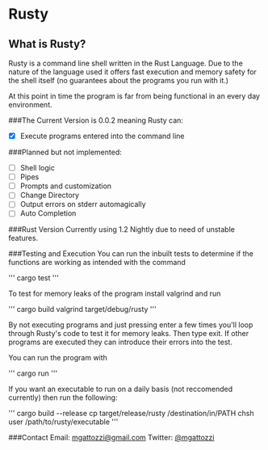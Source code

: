 Rusty
=====

What is Rusty?
--------------
Rusty is a command line shell written in the Rust Language. Due to the nature
of the language used it offers fast execution and memory safety for the shell
itself (no guarantees about the programs you run with it.)

At this point in time the program is far from being functional in an every day
environment.

###The Current Version is 0.0.2 meaning Rusty can:

-[x] Execute programs entered into the command line

###Planned but not implemented:

-[ ] Shell logic
-[ ] Pipes
-[ ] Prompts and customization
-[ ] Change Directory
-[ ] Output errors on stderr automagically
-[ ] Auto Completion

###Rust Version
Currently using 1.2 Nightly due to need of unstable features.

###Testing and Execution
You can run the inbuilt tests to determine if the functions are working as
intended with the command 

'''
cargo test
'''

To test for memory leaks of the program install valgrind and run

'''
cargo build
valgrind target/debug/rusty
'''

By not executing programs and just pressing enter a few times you'll loop
through Rusty's code to test it for memory leaks. Then type exit. If other
programs are executed they can introduce their errors into the test.

You can run the program with

'''
cargo run
'''

If you want an executable to run on a daily basis (not reccomended currently)
then run the following:

'''
cargo build --release
cp target/release/rusty /destination/in/PATH
chsh user /path/to/rusty/executable
'''

###Contact
Email: mgattozzi@gmail.com
Twitter:  [@mgattozzi](https://twitter.com/mgattozzi)
